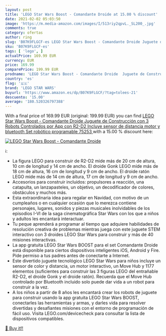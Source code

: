 ```yaml
---
layout: post
title: 'LEGO Star Wars Boost - Comandante Droide at 15.00 % discount'
date: 2021-02-02 05:03:50
image: 'https://m.media-amazon.com/images/I/513riy2qpvL._SL200_.jpg'
comments: true
category: ofertas
author: ring
slug: 'B07K9FLGCF-es LEGO Star Wars Boost - Comandante Droide Juguete de...'
sku: 'B07K9FLGCF-es'
tags: [ 'lego', ]
actualPrice: 169.99 EUR
currency: EUR
price: 169.99
comparePrice: 199.99 EUR
prodname: 'LEGO Star Wars Boost - Comandante Droide  Juguete de Construcción con 3 Robots Controlados por App  con R2-D2  Incluye sensor de distancia  motor y bluetooth  Set robótico programable  75253 '
country: 'es'
flag: '🇪🇸'
brand: 'LEGO STAR WARS'
buyurl: 'https://www.amazon.es/dp/B07K9FLGCF/?tag=tolees-21'
descuento: '15.00'
average: '180.520326797388'
---
```


With a final price of 169.99 EUR (original: 199.99 EUR) you can find [LEGO Star Wars Boost - Comandante Droide  Juguete de Construcción con 3 Robots Controlados por App  con R2-D2  Incluye sensor de distancia  motor y bluetooth  Set robótico programable  75253 ](https://www.amazon.es/dp/B07K9FLGCF/?tag=tolees-21) with a  15.00 % discount here:

[![LEGO Star Wars Boost - Comandante Droide](https://m.media-amazon.com/images/I/513riy2qpvL._SL200_.jpg)](https://www.amazon.es/dp/B07K9FLGCF/?tag=tolees-21)

ℹ️:

- La figura LEGO para construir de R2-D2 mide más de 20 cm de altura, 10 cm de longitud y 14 cm de ancho. El droide Gonk LEGO mide más de 18 cm de altura, 16 cm de longitud y 9 cm de ancho. El droide ratón LEGO mide más de 14 cm de altura, 17 cm de longitud y 9 cm de ancho.
- Accesorios para construir incluidos: propulsores a reacción, una catapulta, un lanzapasteles, un objetivo, un decodificador de colores, obstáculos y muchos más.
- Esta extraordinaria idea para regalar en Navidad, con motivo de un cumpleaños o en cualquier ocasión que lo merezca contiene personajes, lugares, sonidos y piezas musicales inolvidables de los episodios I-VI de la saga cinematográfica Star Wars con los que a niños y adultos les encantará interactuar.
- Tu peque aprenderá a programar al tiempo que adquiere habilidades de resolución creativa de problemas mientras juega con este juguete STEM interactivo con 3 droides LEGO Star Wars para construir y más de 40 misiones interactivas.
- La app gratuita LEGO Star Wars BOOST para el set Comandante Droide está disponible para ciertos dispositivos inteligentes iOS, Android y Fire. Pide permiso a tus padres antes de conectarte a Internet.
- Este divertido juguete tecnológico LEGO Star Wars para niños incluye un sensor de color y distancia, un motor interactivo, un Move Hub y 1177 elementos (suficientes para construir las 3 figuras LEGO del entrañable R2-D2, el droide Gonk y el droide ratón). Recuerda que el Move Hub controlado por Bluetooth incluido solo puede dar vida a un robot para construir a la vez.
- A los niños a partir de 8 años les encantará crear los robots de juguete para construir usando la app gratuita LEGO Star Wars BOOST, conectarles las herramientas y armas, y darles vida para resolver divertidas y desafiantes misiones con el entorno de programación de fácil uso. Visita LEGO.com/devicecheck para consultar la lista de dispositivos compatibles.

[🛒 Buy it!!](https://www.amazon.es/dp/B07K9FLGCF/?tag=tolees-21)
